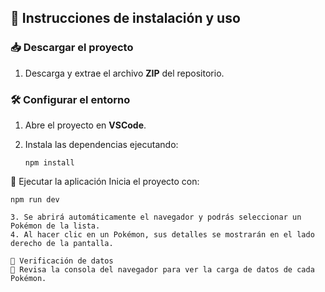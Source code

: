 ## 📝 Instrucciones de instalación y uso

### 📥 Descargar el proyecto
1. Descarga y extrae el archivo **ZIP** del repositorio.

### 🛠️ Configurar el entorno
1. Abre el proyecto en **VSCode**.
2. Instala las dependencias ejecutando:

   ```terminal
   npm install
   
🚀 Ejecutar la aplicación
Inicia el proyecto con:

   ```terminal
   npm run dev

3. Se abrirá automáticamente el navegador y podrás seleccionar un Pokémon de la lista.
4. Al hacer clic en un Pokémon, sus detalles se mostrarán en el lado derecho de la pantalla.

🧐 Verificación de datos
📌 Revisa la consola del navegador para ver la carga de datos de cada Pokémon.
